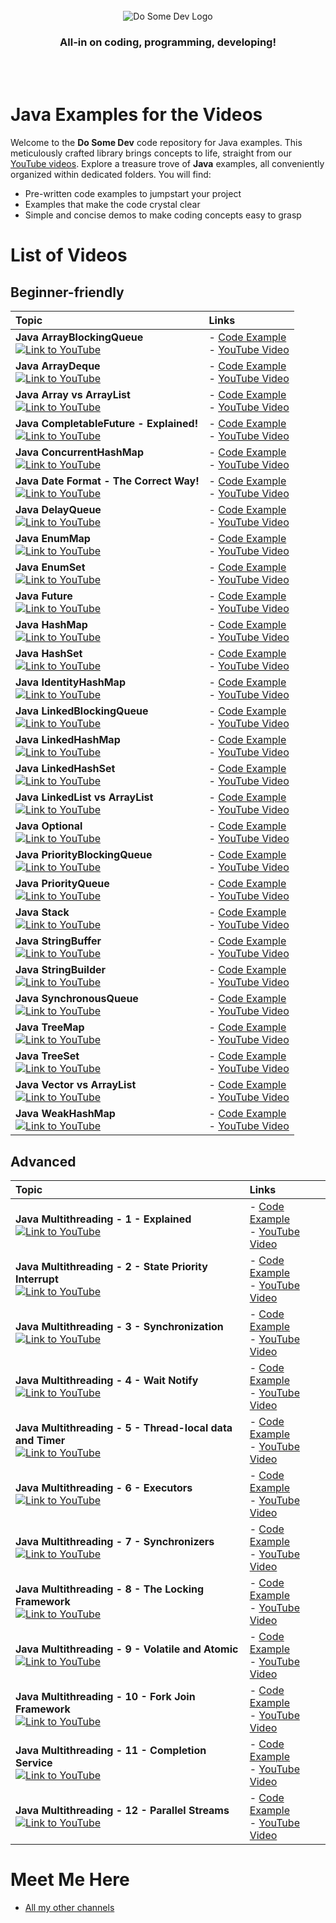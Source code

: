 <div align="center">
    <br>
    <img src="https://raw.githubusercontent.com/dosomedev/java/656667294fc2c03f1a879b6a1aa8ea01bb86da17/img/dsd-logo.svg" alt="Do Some Dev Logo" />
    <h3>All-in on coding, programming, developing!</h3>
    <br><br>
</div>

# Java Examples for the Videos
Welcome to the **Do Some Dev** code repository for Java examples. This meticulously crafted library brings concepts to life, straight from our [YouTube videos](https://youtube.com/@DoSomeDev?sub_confirmation=1). Explore a treasure trove of **Java** examples, all conveniently organized within dedicated folders. You will find:
* Pre-written code examples to jumpstart your project
* Examples that make the code crystal clear
* Simple and concise demos to make coding concepts easy to grasp

# List of Videos
## Beginner-friendly

| Topic | Links |
| :--- | :--- |
| **Java ArrayBlockingQueue** <br> [![Link to YouTube](https://github.com/dosomedev/java/blob/main/img/ArrayBlockingQueue.png?raw=true)](https://www.youtube.com/watch?v=T_PxKNUIljY&list=PLX1UpgTeV9a6tWRSrKYWu26SRIVFyyYJ0&index=11) | - [Code Example](./ArrayBlockingQueue) <br> - [YouTube Video](https://www.youtube.com/watch?v=T_PxKNUIljY&list=PLX1UpgTeV9a6tWRSrKYWu26SRIVFyyYJ0&index=11) |
| **Java ArrayDeque** <br> [![Link to YouTube](https://github.com/dosomedev/java/blob/main/img/ArrayDeque.png?raw=true)](https://www.youtube.com/watch?v=Ze23EjLHxkQ&list=PLX1UpgTeV9a6tWRSrKYWu26SRIVFyyYJ0&index=5&t=1s) | - [Code Example](./ArrayDeque) <br> - [YouTube Video](https://www.youtube.com/watch?v=Ze23EjLHxkQ&list=PLX1UpgTeV9a6tWRSrKYWu26SRIVFyyYJ0&index=5&t=1s) |
| **Java Array vs ArrayList** <br> [![Link to YouTube](https://github.com/dosomedev/java/blob/main/img/ArrayList.png?raw=true)](https://www.youtube.com/watch?v=tuo_HUqlknk&list=PLX1UpgTeV9a6tWRSrKYWu26SRIVFyyYJ0&index=19) | - [Code Example](./ArrayBlockingQueue) <br> - [YouTube Video](https://www.youtube.com/watch?v=tuo_HUqlknk&list=PLX1UpgTeV9a6tWRSrKYWu26SRIVFyyYJ0&index=19) |
| **Java CompletableFuture - Explained!** <br> [![Link to YouTube](https://github.com/dosomedev/java/blob/main/img/CompletableFuture.png?raw=true)](https://www.youtube.com/watch?v=6Q9htvaaR70&list=PLX1UpgTeV9a6tWRSrKYWu26SRIVFyyYJ0&index=2) | - [Code Example](./CompletableFuture) <br> - [YouTube Video](https://www.youtube.com/watch?v=6Q9htvaaR70&list=PLX1UpgTeV9a6tWRSrKYWu26SRIVFyyYJ0&index=2) |
| **Java ConcurrentHashMap** <br> [![Link to YouTube](https://github.com/dosomedev/java/blob/main/img/ConcurrentHashMap.png?raw=true)](https://www.youtube.com/watch?v=Wj0-8NLfqDM&list=PLX1UpgTeV9a6tWRSrKYWu26SRIVFyyYJ0&index=11) | - [Code Example](./ConcurrentHashMap) <br> - [YouTube Video](https://www.youtube.com/watch?v=Wj0-8NLfqDM&list=PLX1UpgTeV9a6tWRSrKYWu26SRIVFyyYJ0&index=11) |
| **Java Date Format - The Correct Way!** <br> [![Link to YouTube](https://github.com/dosomedev/java/blob/main/img/DateFormatting.png?raw=true)](https://www.youtube.com/watch?v=avdcbNZjeI4&list=PLX1UpgTeV9a6tWRSrKYWu26SRIVFyyYJ0&index=7&pp=gAQBiAQB) | - [Code Example](./DateFormatting) <br> - [YouTube Video](https://www.youtube.com/watch?v=avdcbNZjeI4&list=PLX1UpgTeV9a6tWRSrKYWu26SRIVFyyYJ0&index=7&pp=gAQBiAQB) |
| **Java DelayQueue** <br> [![Link to YouTube](https://github.com/dosomedev/java/blob/main/img/DelayQueue.png?raw=true)](https://www.youtube.com/watch?v=IAotYHvxrJ4&list=PLX1UpgTeV9a6tWRSrKYWu26SRIVFyyYJ0&index=4) | - [Code Example](./DelayQueue) <br> - [YouTube Video](https://www.youtube.com/watch?v=IAotYHvxrJ4&list=PLX1UpgTeV9a6tWRSrKYWu26SRIVFyyYJ0&index=4) |
| **Java EnumMap** <br> [![Link to YouTube](https://github.com/dosomedev/java/blob/main/img/EnumMap.png?raw=true)](https://www.youtube.com/watch?v=ugmdV8NRGzI&list=PLX1UpgTeV9a6tWRSrKYWu26SRIVFyyYJ0&index=21) | - [Code Example](./EnumMap) <br> - [YouTube Video](https://www.youtube.com/watch?v=ugmdV8NRGzI&list=PLX1UpgTeV9a6tWRSrKYWu26SRIVFyyYJ0&index=21) |
| **Java EnumSet** <br> [![Link to YouTube](https://github.com/dosomedev/java/blob/main/img/EnumSet.png?raw=true)](https://www.youtube.com/watch?v=G6ZfJjb0TAI&list=PLX1UpgTeV9a6tWRSrKYWu26SRIVFyyYJ0&index=16&pp=gAQBiAQB) | - [Code Example](./EnumSet) <br> - [YouTube Video](https://www.youtube.com/watch?v=G6ZfJjb0TAI&list=PLX1UpgTeV9a6tWRSrKYWu26SRIVFyyYJ0&index=16&pp=gAQBiAQB) |
| **Java Future** <br> [![Link to YouTube](https://github.com/dosomedev/java/blob/main/img/Future.png?raw=true)](https://www.youtube.com/watch?v=l_VGKx6KPqs&list=PLX1UpgTeV9a6tWRSrKYWu26SRIVFyyYJ0&index=5) | - [Code Example](./Future) <br> - [YouTube Video](https://www.youtube.com/watch?v=l_VGKx6KPqs&list=PLX1UpgTeV9a6tWRSrKYWu26SRIVFyyYJ0&index=5) |
| **Java HashMap** <br> [![Link to YouTube](https://github.com/dosomedev/java/blob/main/img/HashMap.png?raw=true)](https://www.youtube.com/watch?v=p1kOmJwkSf4&list=PLX1UpgTeV9a6tWRSrKYWu26SRIVFyyYJ0&index=9) | - [Code Example](./HashMap) <br> - [YouTube Video](https://www.youtube.com/watch?v=p1kOmJwkSf4&list=PLX1UpgTeV9a6tWRSrKYWu26SRIVFyyYJ0&index=9) |
| **Java HashSet** <br> [![Link to YouTube](https://github.com/dosomedev/java/blob/main/img/HashSet.png?raw=true)](https://www.youtube.com/watch?v=ZQ8ona2q6Fc&list=PLX1UpgTeV9a6tWRSrKYWu26SRIVFyyYJ0&index=27) | - [Code Example](./HashSet) <br> - [YouTube Video](https://www.youtube.com/watch?v=ZQ8ona2q6Fc&list=PLX1UpgTeV9a6tWRSrKYWu26SRIVFyyYJ0&index=27) |
| **Java IdentityHashMap** <br> [![Link to YouTube](https://github.com/dosomedev/java/blob/main/img/IdentityHashMap.png?raw=true)](https://www.youtube.com/watch?v=WAQ9QOgFfGA&list=PLX1UpgTeV9a6tWRSrKYWu26SRIVFyyYJ0&index=15) | - [Code Example](./IdentityHashMap) <br> - [YouTube Video](https://www.youtube.com/watch?v=WAQ9QOgFfGA&list=PLX1UpgTeV9a6tWRSrKYWu26SRIVFyyYJ0&index=15) |
| **Java LinkedBlockingQueue** <br> [![Link to YouTube](https://github.com/dosomedev/java/blob/main/img/LinkedBlockingQueue.png?raw=true)](https://www.youtube.com/watch?v=GI_Z3aPNjC4&list=PLX1UpgTeV9a6tWRSrKYWu26SRIVFyyYJ0&index=9&t=4s&pp=gAQBiAQB) | - [Code Example](./LinkedBlockingQueue) <br> - [YouTube Video](https://www.youtube.com/watch?v=GI_Z3aPNjC4&list=PLX1UpgTeV9a6tWRSrKYWu26SRIVFyyYJ0&index=9&t=4s&pp=gAQBiAQB) |
| **Java LinkedHashMap** <br> [![Link to YouTube](https://github.com/dosomedev/java/blob/main/img/LinkedHashMap.png?raw=true)](https://www.youtube.com/watch?v=lxQdYsDDFDQ&list=PLX1UpgTeV9a6tWRSrKYWu26SRIVFyyYJ0&index=1&pp=gAQBiAQB) | - [Code Example](./LinkedHashMap) <br> - [YouTube Video](https://www.youtube.com/watch?v=lxQdYsDDFDQ&list=PLX1UpgTeV9a6tWRSrKYWu26SRIVFyyYJ0&index=1&pp=gAQBiAQB) |
| **Java LinkedHashSet** <br> [![Link to YouTube](https://github.com/dosomedev/java/blob/main/img/LinkedHashSet.png?raw=true)](https://www.youtube.com/watch?v=VORJiUIAonU&list=PLX1UpgTeV9a6tWRSrKYWu26SRIVFyyYJ0&index=22&pp=gAQBiAQB) | - [Code Example](./LinkedHashSet) <br> - [YouTube Video](https://www.youtube.com/watch?v=VORJiUIAonU&list=PLX1UpgTeV9a6tWRSrKYWu26SRIVFyyYJ0&index=22&pp=gAQBiAQB) |
| **Java LinkedList vs ArrayList** <br> [![Link to YouTube](https://github.com/dosomedev/java/blob/main/img/LinkedList.png?raw=true)](https://www.youtube.com/watch?v=8KHgIA5NDZc&list=PLX1UpgTeV9a6tWRSrKYWu26SRIVFyyYJ0&index=16&t=1s) | - [Code Example](./LinkedList) <br> - [YouTube Video](https://www.youtube.com/watch?v=8KHgIA5NDZc&list=PLX1UpgTeV9a6tWRSrKYWu26SRIVFyyYJ0&index=16&t=1s) |
| **Java Optional** <br> [![Link to YouTube](https://github.com/dosomedev/java/blob/main/img/Optional.png?raw=true)](https://www.youtube.com/watch?v=ILR8HPjSRS4&list=PLX1UpgTeV9a6tWRSrKYWu26SRIVFyyYJ0&index=12) | - [Code Example](./Optional) <br> - [YouTube Video](https://www.youtube.com/watch?v=ILR8HPjSRS4&list=PLX1UpgTeV9a6tWRSrKYWu26SRIVFyyYJ0&index=12) |
| **Java PriorityBlockingQueue** <br> [![Link to YouTube](https://github.com/dosomedev/java/blob/main/img/PriorityBlockingQueue.png?raw=true)](https://www.youtube.com/watch?v=ismH4r5gzjE&list=PLX1UpgTeV9a6tWRSrKYWu26SRIVFyyYJ0&index=14) | - [Code Example](./PriorityBlockingQueue) <br> - [YouTube Video](https://www.youtube.com/watch?v=ismH4r5gzjE&list=PLX1UpgTeV9a6tWRSrKYWu26SRIVFyyYJ0&index=14) |
| **Java PriorityQueue** <br> [![Link to YouTube](https://github.com/dosomedev/java/blob/main/img/PriorityQueue.png?raw=true)](https://www.youtube.com/watch?v=QW1uzksQ4WM&list=PLX1UpgTeV9a6tWRSrKYWu26SRIVFyyYJ0&index=28) | - [Code Example](./PriorityQueue) <br> - [YouTube Video](https://www.youtube.com/watch?v=QW1uzksQ4WM&list=PLX1UpgTeV9a6tWRSrKYWu26SRIVFyyYJ0&index=28) |
| **Java Stack** <br> [![Link to YouTube](https://github.com/dosomedev/java/blob/main/img/Stack.png?raw=true)](https://www.youtube.com/watch?v=rvPUgTKWjxQ&list=PLX1UpgTeV9a6tWRSrKYWu26SRIVFyyYJ0&index=19) | - [Code Example](./Stack) <br> - [YouTube Video](https://www.youtube.com/watch?v=rvPUgTKWjxQ&list=PLX1UpgTeV9a6tWRSrKYWu26SRIVFyyYJ0&index=19) |
| **Java StringBuffer** <br> [![Link to YouTube](https://github.com/dosomedev/java/blob/main/img/StringBuffer.png?raw=true)](https://www.youtube.com/watch?v=GVn0gsuZEzI&list=PLX1UpgTeV9a6tWRSrKYWu26SRIVFyyYJ0&index=24) | - [Code Example](./StringBuffer) <br> - [YouTube Video](https://www.youtube.com/watch?v=GVn0gsuZEzI&list=PLX1UpgTeV9a6tWRSrKYWu26SRIVFyyYJ0&index=24) |
| **Java StringBuilder** <br> [![Link to YouTube](https://github.com/dosomedev/java/blob/main/img/StringBuilder.png?raw=true)](https://www.youtube.com/watch?v=MOZ3FAw8l1s&list=PLX1UpgTeV9a6tWRSrKYWu26SRIVFyyYJ0&index=24&pp=gAQBiAQB) | - [Code Example](./StringBuilder) <br> - [YouTube Video](https://www.youtube.com/watch?v=MOZ3FAw8l1s&list=PLX1UpgTeV9a6tWRSrKYWu26SRIVFyyYJ0&index=24&pp=gAQBiAQB) |
| **Java SynchronousQueue** <br> [![Link to YouTube](https://github.com/dosomedev/java/blob/main/img/SynchronousQueue.png?raw=true)](https://www.youtube.com/watch?v=w1fHygbKgGM&list=PLX1UpgTeV9a6tWRSrKYWu26SRIVFyyYJ0&index=20) | - [Code Example](./https://www.youtube.com/watch?v=w1fHygbKgGM&list=PLX1UpgTeV9a6tWRSrKYWu26SRIVFyyYJ0&index=20) <br> - [YouTube Video](SynchronousQueue) |
| **Java TreeMap** <br> [![Link to YouTube](https://github.com/dosomedev/java/blob/main/img/TreeMap.png?raw=true)](https://www.youtube.com/watch?v=thb4MFhOObI&list=PLX1UpgTeV9a6tWRSrKYWu26SRIVFyyYJ0&index=18) | - [Code Example](./TreeMap) <br> - [YouTube Video](https://www.youtube.com/watch?v=thb4MFhOObI&list=PLX1UpgTeV9a6tWRSrKYWu26SRIVFyyYJ0&index=18) |
| **Java TreeSet** <br> [![Link to YouTube](https://github.com/dosomedev/java/blob/main/img/TreeSet.png?raw=true)](https://www.youtube.com/watch?v=7jMfui6DYm4&list=PLX1UpgTeV9a6tWRSrKYWu26SRIVFyyYJ0&index=29) | - [Code Example](./TreeSet) <br> - [YouTube Video](https://www.youtube.com/watch?v=7jMfui6DYm4&list=PLX1UpgTeV9a6tWRSrKYWu26SRIVFyyYJ0&index=29) |
| **Java Vector vs ArrayList** <br> [![Link to YouTube](https://github.com/dosomedev/java/blob/main/img/Vector.png?raw=true)](https://www.youtube.com/watch?v=iWDGnBjvGRw&list=PLX1UpgTeV9a6tWRSrKYWu26SRIVFyyYJ0&index=26&t=1s) | - [Code Example](./Vector) <br> - [YouTube Video](https://www.youtube.com/watch?v=iWDGnBjvGRw&list=PLX1UpgTeV9a6tWRSrKYWu26SRIVFyyYJ0&index=26&t=1s) |
| **Java WeakHashMap** <br> [![Link to YouTube](https://github.com/dosomedev/java/blob/main/img/WeakHashMap.png?raw=true)](https://www.youtube.com/watch?v=KQVS8teW3TU&list=PLX1UpgTeV9a6tWRSrKYWu26SRIVFyyYJ0&index=7) | - [Code Example](./WeakHashMap) <br> - [YouTube Video](https://www.youtube.com/watch?v=KQVS8teW3TU&list=PLX1UpgTeV9a6tWRSrKYWu26SRIVFyyYJ0&index=7) |

## Advanced


| Topic | Links |
| :--- | :--- |
| **Java Multithreading - 1 - Explained** <br> [![Link to YouTube](https://github.com/dosomedev/java/blob/main/img/Threading-1.png?raw=true)](https://www.youtube.com/watch?v=tusUoAfYzAI&list=PLX1UpgTeV9a72qwFniza3BY1JDa5yoBhJ&index=11) | - [Code Example](./Threading) <br> - [YouTube Video](https://www.youtube.com/watch?v=tusUoAfYzAI&list=PLX1UpgTeV9a72qwFniza3BY1JDa5yoBhJ&index=11) |
| **Java Multithreading - 2 - State Priority Interrupt** <br> [![Link to YouTube](https://github.com/dosomedev/java/blob/main/img/Threading-2.png?raw=true)](https://www.youtube.com/watch?v=cW4w30GpUw0&list=PLX1UpgTeV9a72qwFniza3BY1JDa5yoBhJ&index=9&t=526s) | - [Code Example](./Threading) <br> - [YouTube Video](https://www.youtube.com/watch?v=cW4w30GpUw0&list=PLX1UpgTeV9a72qwFniza3BY1JDa5yoBhJ&index=9&t=526s) |
| **Java Multithreading - 3 - Synchronization** <br> [![Link to YouTube](https://github.com/dosomedev/java/blob/main/img/Threading-3.png?raw=true)](https://www.youtube.com/watch?v=cI2eImdH8Ek&list=PLX1UpgTeV9a72qwFniza3BY1JDa5yoBhJ&index=7&pp=gAQBiAQB) | - [Code Example](./Threading) <br> - [YouTube Video](https://www.youtube.com/watch?v=cI2eImdH8Ek&list=PLX1UpgTeV9a72qwFniza3BY1JDa5yoBhJ&index=7&pp=gAQBiAQB) |
| **Java Multithreading - 4 - Wait Notify** <br> [![Link to YouTube](https://github.com/dosomedev/java/blob/main/img/Threading-4.png?raw=true)](https://www.youtube.com/watch?v=3Zwo2uRTtis&list=PLX1UpgTeV9a72qwFniza3BY1JDa5yoBhJ&index=7) | - [Code Example](./Threading) <br> - [YouTube Video](https://www.youtube.com/watch?v=3Zwo2uRTtis&list=PLX1UpgTeV9a72qwFniza3BY1JDa5yoBhJ&index=7) |
| **Java Multithreading - 5 - Thread-local data and Timer** <br> [![Link to YouTube](https://github.com/dosomedev/java/blob/main/img/Threading-5.png?raw=true)](https://www.youtube.com/watch?v=5ZZwRscOfTo&list=PLX1UpgTeV9a72qwFniza3BY1JDa5yoBhJ&index=5&pp=gAQBiAQB) | - [Code Example](./Threading) <br> - [YouTube Video](https://www.youtube.com/watch?v=5ZZwRscOfTo&list=PLX1UpgTeV9a72qwFniza3BY1JDa5yoBhJ&index=5&pp=gAQBiAQB) |
| **Java Multithreading - 6 - Executors** <br> [![Link to YouTube](https://github.com/dosomedev/java/blob/main/img/Threading-6.png?raw=true)](https://www.youtube.com/watch?v=bhJMkJq61c0&list=PLX1UpgTeV9a72qwFniza3BY1JDa5yoBhJ&index=5) | - [Code Example](./Threading) <br> - [YouTube Video](https://www.youtube.com/watch?v=bhJMkJq61c0&list=PLX1UpgTeV9a72qwFniza3BY1JDa5yoBhJ&index=5) |
| **Java Multithreading - 7 - Synchronizers** <br> [![Link to YouTube](https://github.com/dosomedev/java/blob/main/img/Threading-7.png?raw=true)](https://www.youtube.com/watch?v=HYbXlvODl6E&list=PLX1UpgTeV9a72qwFniza3BY1JDa5yoBhJ&index=4) | - [Code Example](./Threading) <br> - [YouTube Video](https://www.youtube.com/watch?v=HYbXlvODl6E&list=PLX1UpgTeV9a72qwFniza3BY1JDa5yoBhJ&index=4) |
| **Java Multithreading - 8 - The Locking Framework** <br> [![Link to YouTube](https://github.com/dosomedev/java/blob/main/img/Threading-8.png?raw=true)](https://www.youtube.com/watch?v=dadfi-hxvNw&list=PLX1UpgTeV9a72qwFniza3BY1JDa5yoBhJ&index=3) | - [Code Example](./Threading) <br> - [YouTube Video](https://www.youtube.com/watch?v=dadfi-hxvNw&list=PLX1UpgTeV9a72qwFniza3BY1JDa5yoBhJ&index=3) |
| **Java Multithreading - 9 - Volatile and Atomic** <br> [![Link to YouTube](https://github.com/dosomedev/java/blob/main/img/Threading-9.png?raw=true)](https://www.youtube.com/watch?v=jAZpbCDyYtw&list=PLX1UpgTeV9a72qwFniza3BY1JDa5yoBhJ&index=2&t=1s) | - [Code Example](./Threading) <br> - [YouTube Video](https://www.youtube.com/watch?v=jAZpbCDyYtw&list=PLX1UpgTeV9a72qwFniza3BY1JDa5yoBhJ&index=2&t=1s) |
| **Java Multithreading - 10 - Fork Join Framework** <br> [![Link to YouTube](https://github.com/dosomedev/java/blob/main/img/Threading-10.png?raw=true)](https://www.youtube.com/watch?v=tusUoAfYzAI&list=PLX1UpgTeV9a72qwFniza3BY1JDa5yoBhJ&index=11) | - [Code Example](./Threading) <br> - [YouTube Video](https://www.youtube.com/watch?v=tusUoAfYzAI&list=PLX1UpgTeV9a72qwFniza3BY1JDa5yoBhJ&index=11) |
| **Java Multithreading - 11 - Completion Service** <br> [![Link to YouTube](https://github.com/dosomedev/java/blob/main/img/Threading-12.png?raw=true)](https://www.youtube.com/watch?v=W36j4pDNWmE&list=PLX1UpgTeV9a72qwFniza3BY1JDa5yoBhJ&index=12) | - [Code Example](./Threading) <br> - [YouTube Video](https://www.youtube.com/watch?v=W36j4pDNWmE&list=PLX1UpgTeV9a72qwFniza3BY1JDa5yoBhJ&index=12) |
| **Java Multithreading - 12 - Parallel Streams** <br> [![Link to YouTube](https://github.com/dosomedev/java/blob/main/img/Threading-11.png?raw=true)](https://www.youtube.com/watch?v=K-M_Q4EtWTc&list=PLX1UpgTeV9a72qwFniza3BY1JDa5yoBhJ) | - [Code Example](./Threading) <br> - [YouTube Video](https://www.youtube.com/watch?v=K-M_Q4EtWTc&list=PLX1UpgTeV9a72qwFniza3BY1JDa5yoBhJ) |

# Meet Me Here
* [All my other channels](https://dosomedev.com/contact)
